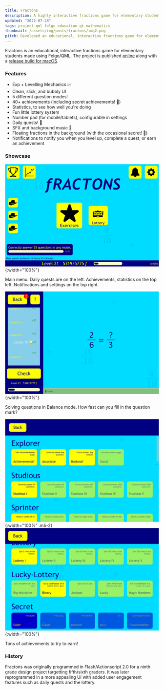 ```yaml
---
title: Fractons
description: A highly interactive fractions game for elementary students made using Felgo/QML.
updated: "2022-07-28"
tags: project qml felgo education qt mathematics
thumbnail: /assets/img/posts/fractons/img2.png
pitch: Developed an educational, interactive fractions game for elementary students using Felgo/QML complete with levelling mechanism, achievements, daily quests, SFX/BGM, and settings.
---
```


Fractons is an educational, interactive fractions game for elementary students made using Felgo/QML. The project is published [online](https://github.com/TrebledJ/fractons) along with a [release build for macOS](https://github.com/TrebledJ/fractons/releases/tag/v1.0).

### Features
* Exp + Levelling Mechanics 📈
* Clean, slick, and bubbly UI
* 5 different question modes!
* 40+ achievements (including secret achievements! 🤫)
* Statistics, to see how well you're doing
* Fun little lottery system
* Number pad (for mobile/tablets), configurable in settings
* Daily quests! 🤠
* SFX and background music 🎵
* Floating fractions in the background (with the occasional secret! 🤫)
* Notifications to notify you when you level up, complete a quest, or earn an achievement

### Showcase
![](/assets/img/posts/fractons/img2.png){:width="100%"}

Main menu. Daily quests are on the left. Achievements, statistics on the top left. Notifications and settings on the top right.

![](/assets/img/posts/fractons/img4.png){:width="100%"}

Solving questions in Balance mode. How fast can you fill in the question mark?

![](/assets/img/posts/fractons/img5.png){:width="100%" .mb-2}
![](/assets/img/posts/fractons/img6.png){:width="100%"}

Tons of achievements to try to earn!

### History
Fractons was originally programmed in Flash/Actionscript 2.0 for a ninth grade design project targetting fifth/sixth graders. It was later reprogrammed in a more appealing UI with added user engagement features such as daily quests and the lottery.
